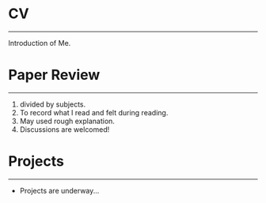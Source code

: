 # CV
---
Introduction of Me.

# Paper Review
---
1. divided by subjects.
2. To record what I read and felt during reading.
3. May used rough explanation.
4. Discussions are welcomed!

# Projects
---
* Projects are underway...

